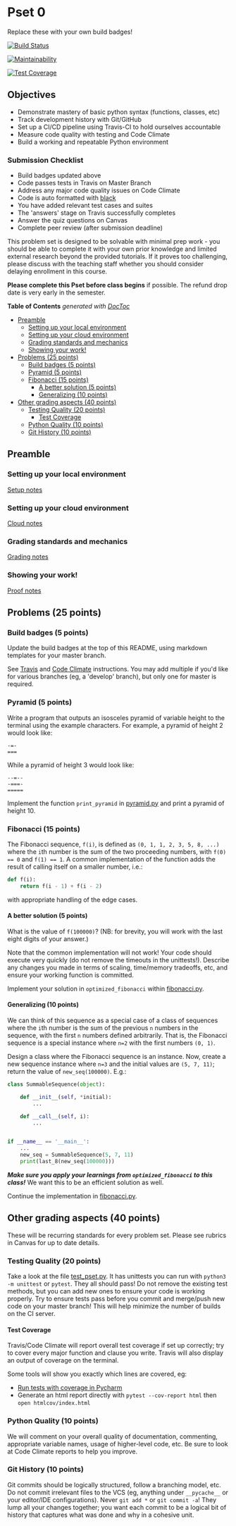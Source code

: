 # Pset 0

Replace these with your own build badges!

[![Build Status](https://travis-ci.com/martingoodall24/practice.svg?branch=master)](https://travis-ci.com/martingoodall24/practice)

[![Maintainability](https://api.codeclimate.com/v1/badges/aaaaa/maintainability)](https://codeclimate.com/repos/aaaaa/maintainability)

[![Test Coverage](https://api.codeclimate.com/v1/badges/aaaaa/test_coverage)](https://codeclimate.com/repos/aaaaa/test_coverage)

## Objectives

* Demonstrate mastery of basic python syntax (functions, classes, etc)
* Track development history with Git/GitHub
* Set up a CI/CD pipeline using Travis-CI to hold ourselves accountable
* Measure code quality with testing and Code Climate
* Build a working and repeatable Python environment

### Submission Checklist

* Build badges updated above
* Code passes tests in Travis on Master Branch
* Address any major code quality issues on Code Climate
* Code is auto formatted with [black](https://black.readthedocs.io/en/stable/)
* You have added relevant test cases and suites
* The 'answers' stage on Travis successfully completes
* Answer the quiz questions on Canvas
* Complete peer review (after submission deadline)

This problem set is designed to be solvable with minimal prep work - you should
be able to complete it with your own prior knowledge and limited external
research beyond the provided tutorials. If it proves too challenging, please
discuss with the teaching staff whether you should consider delaying enrollment
in this course.

**Please complete this Pset before class begins** if possible.  The refund drop
date is very early in the semester.

<!-- START doctoc generated TOC please keep comment here to allow auto update -->
<!-- DON'T EDIT THIS SECTION, INSTEAD RE-RUN doctoc TO UPDATE -->
**Table of Contents**  *generated with [DocToc](https://github.com/thlorenz/doctoc)*

- [Preamble](#preamble)
  - [Setting up your local environment](#setting-up-your-local-environment)
  - [Setting up your cloud environment](#setting-up-your-cloud-environment)
  - [Grading standards and mechanics](#grading-standards-and-mechanics)
  - [Showing your work!](#showing-your-work)
- [Problems (25 points)](#problems-25-points)
  - [Build badges (5 points)](#build-badges-5-points)
  - [Pyramid (5 points)](#pyramid-5-points)
  - [Fibonacci (15 points)](#fibonacci-15-points)
    - [A better solution (5 points)](#a-better-solution-5-points)
    - [Generalizing (10 points)](#generalizing-10-points)
- [Other grading aspects (40 points)](#other-grading-aspects-40-points)
  - [Testing Quality (20 points)](#testing-quality-20-points)
    - [Test Coverage](#test-coverage)
  - [Python Quality (10 points)](#python-quality-10-points)
  - [Git History (10 points)](#git-history-10-points)

<!-- END doctoc generated TOC please keep comment here to allow auto update -->

## Preamble

### Setting up your local environment

[Setup notes](docs/setup.md)

### Setting up your cloud environment

[Cloud notes](docs/cloud.md)

### Grading standards and mechanics

[Grading notes](docs/grading.md)

### Showing your work!

[Proof notes](docs/work.md)

## Problems (25 points)

### Build badges (5 points)

Update the build badges at the top of this README, using markdown templates for
your master branch.

See [Travis](https://docs.travis-ci.com/user/status-images) and [Code
Climate](https://docs.codeclimate.com/docs/overview#badges) instructions. You
may add multiple if you'd like for various branches (eg, a 'develop' branch),
but only one for master is required.

### Pyramid (5 points)

Write a program that outputs an isosceles pyramid of variable height to the
terminal using the example characters.  For example, a pyramid of height 2 would
look like:

```
-=-
===
```

While a pyramid of height 3 would look like:

```
--=--
-===-
=====
```

Implement the function `print_pyramid` in [pyramid.py](pyramid.py) and print a
pyramid of height 10.

### Fibonacci (15 points)

The Fibonacci sequence, `f(i)`, is defined as `(0, 1, 1, 2, 3, 5, 8, ...)` where
the `i`th number is the sum of the two proceeding numbers, with `f(0) == 0` and
`f(1) == 1`.  A common implementation of the function adds the result of
calling itself on a smaller number, i.e.:

```python
def f(i):
    return f(i - 1) + f(i - 2)
```

with appropriate handling of the edge cases.


#### A better solution (5 points)

What is the value of `f(100000)`? (NB: for brevity, you will work with the last
eight digits of your answer.)

Note that the common implementation will not work! Your code should execute very
quickly (do not remove the timeouts in the unittests!).  Describe any changes
you made in terms of scaling, time/memory tradeoffs, etc, and ensure your
working function is committed.

Implement your solution in `optimized_fibonacci` within
[fibonacci.py](fibonacci.py).

#### Generalizing (10 points)

We can think of this sequence as a special case of a class of sequences where
the `i`th number is the sum of the previous `n` numbers in the sequence, with
the first `n` numbers defined arbitrarily.  That is, the Fibonacci sequence is
a special instance where `n=2` with the first numbers `(0, 1)`.

Design a class where the Fibonacci sequence is an instance. Now, create a
new sequence instance where `n=3` and the initial values are `(5, 7, 11)`;
return the value of `new_seq(100000)`.  E.g.:

```python
class SummableSequence(object):

    def __init__(self, *initial):
        ...

    def __call__(self, i):
        ...


if __name__ == '__main__':
    ...
    new_seq = SummableSequence(5, 7, 11)
    print(last_8(new_seq(100000)))
```

***Make sure you apply your learnings from `optimized_fibonacci` to this
class!*** We want this to be an efficient solution as well.

Continue the implementation in [fibonacci.py](fibonacci.py).

## Other grading aspects (40 points)

These will be recurring standards for every problem set.  Please see rubrics in
Canvas for up to date details.

### Testing Quality (20 points)

Take a look at the file [test_pset.py](test_pset.py).  It has unittests you can
run with `python3 -m unittest` or `pytest`.  They all should pass!  Do not
remove the existing test methods, but you can add new ones to ensure your code
is working properly.  Try to ensure tests pass before you commit and merge/push
new code on your master branch! This will help minimize the number of builds on
the CI server.

#### Test Coverage

Travis/Code Climate will report overall test coverage if set up correctly; try
to cover every major function and clause you write.  Travis will also display
an output of coverage on the terminal.

Some tools will show you exactly which lines are covered, eg:

* [Run tests with coverage in Pycharm](https://www.jetbrains.com/help/pycharm/running-test-with-coverage.html)
* Generate an html report directly with `pytest --cov-report html` then `open htmlcov/index.html`

### Python Quality (10 points)

We will comment on your overall quality of documentation, commenting,
appropriate variable names, usage of higher-level code, etc.  Be sure to look
at Code Climate reports to help you improve.

### Git History (10 points)

Git commits should be logically structured, follow a branching model, etc.  Do
not commit irrelevant files to the VCS (eg, anything under `__pycache__` or your
editor/IDE configurations).  Never `git add *` or `git commit -a`!  They lump
all your changes together; you want each commit to be a logical bit of history
that captures what was done and why in a cohesive unit.
